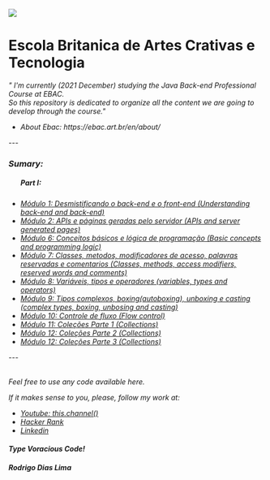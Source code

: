 <br>
<a href="https://ebac.art.br/en"><img src="https://ebaconline.com.br/_nuxt/d58908d198123d3c50c18638f58abb26.svg"></a>
<h1>Escola Britanica de Artes Crativas e Tecnologia</h1>

<em>" I'm currently (2021 December) studying the Java Back-end Professional Course at EBAC.<br> So this repository is dedicated to organize all the content we are going to develop through the course."<em>
  <ul>
    <li>About Ebac: https://ebac.art.br/en/about/
  </ul>
 
  
  <p>---</p>

<h3>Sumary:</h3>

<ul>
  <h5>Part I:</h5>
  <li><a href="https://github.com/rodrigodiaslima1/EscolaBritanica/tree/main/1-%20Desmistificando%20o%20back-end%20e%20front-end/Exercises">Módulo 1: Desmistificando o back-end e o front-end (Understanding back-end and back-end)</a></li>
  
  <li><a href="https://github.com/rodrigodiaslima1/EscolaBritanica/tree/main/2-%20APIs%20e%20p%C3%A1ginas%20geradas%20pelo%20servidor/Exercises">Módulo 2: APIs e páginas geradas pelo servidor (APIs and server generated pages)</a></li>
  
  <li><a href="https://github.com/rodrigodiaslima1/EscolaBritanica/tree/main/6-%20Conceitos%20b%C3%A1sicos%20e%20l%C3%B3gica%20de%20programa%C3%A7%C3%A3o/Exercises">Módulo 6: Conceitos básicos e lógica de programação (Basic concepts and programming logic)</a></li>
  
  <li><a href="https://github.com/rodrigodiaslima1/EscolaBritanica/tree/main/7-%20Classes%2C%20metodos%2C%20modificadores%20de%20acesso%2C%20palavras%20reservadas%20e%20comentarios">Módulo 7: Classes, metodos, modificadores de acesso, palavras reservadas e comentarios (Classes, methods, access modifiers, reserved words and comments)</a></li>
  
  <li><a href="https://github.com/rodrigodiaslima1/EscolaBritanica/tree/main/8-%20Variaveis%2C%20tipos%20e%20operadores">Módulo 8: Variáveis, tipos e operadores (variables, types and operators)</a></li>
  
  <li><a href="https://github.com/rodrigodiaslima1/EscolaBritanica/tree/main/9-%20Tipos%20complexos%2C%20boxing%20(autoboxing)%2C%20unboxing%20e%20casting">Módulo 9: Tipos complexos, boxing(autoboxing), unboxing e casting (complex types, boxing, unbosing and casting)</a></li>
  
  <li><a href="https://github.com/rodrigodiaslima1/EscolaBritanica/tree/main/10-%20Controle%20de%20fluxos">Módulo 10: Controle de fluxo (Flow control)</a></li>
  
  <li><a href="https://github.com/rodrigodiaslima1/EscolaBritanica/tree/main/11-%20Cole%C3%A7%C3%B5es%20Parte%201">Módulo 11: Coleções Parte 1 (Collections)</a></li>
  
  <li><a href="https://github.com/rodrigodiaslima1/EscolaBritanica/tree/main/12-%20Cole%C3%A7%C3%B5es%20Parte%202">Módulo 12: Coleções Parte 2 (Collections)</a></li>
  
  <li><a href="https://github.com/rodrigodiaslima1/EscolaBritanica/tree/main/13-%20Cole%C3%A7%C3%B5es%20Parte%203">Módulo 12: Coleções Parte 3 (Collections)</a></li>
 
  
</ul>


<p>---</p>
<br>
Feel free to use any code available here.

If it makes sense to you, please, follow my work at:
- <a href="https://www.youtube.com/channel/UCa7HpkUTNYhTpWNXb7VX-pg" ><em>Youtube: this.channel()</em></a>
- <a href="https://www.hackerrank.com/rodrigodiaslima1" ><em>Hacker Rank</em></a>
- <a href="https://www.linkedin.com/in/rodrigodiaslima1/" ><em>Linkedin</em></a>

<h4><em>Type Voracious Code!</em></h4>
<h4>Rodrigo Dias Lima</h4>
